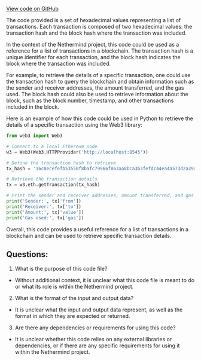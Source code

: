 [View code on GitHub](https://github.com/NethermindEth/nethermind/src/bench_precompiles/vectors/ripemd/proposed/input_param_scalar_88_gas_30.csv)

The code provided is a set of hexadecimal values representing a list of transactions. Each transaction is composed of two hexadecimal values: the transaction hash and the block hash where the transaction was included. 

In the context of the Nethermind project, this code could be used as a reference for a list of transactions in a blockchain. The transaction hash is a unique identifier for each transaction, and the block hash indicates the block where the transaction was included. 

For example, to retrieve the details of a specific transaction, one could use the transaction hash to query the blockchain and obtain information such as the sender and receiver addresses, the amount transferred, and the gas used. The block hash could also be used to retrieve information about the block, such as the block number, timestamp, and other transactions included in the block. 

Here is an example of how this code could be used in Python to retrieve the details of a specific transaction using the Web3 library:

```python
from web3 import Web3

# Connect to a local Ethereum node
w3 = Web3(Web3.HTTPProvider('http://localhost:8545'))

# Define the transaction hash to retrieve
tx_hash = '16c8ecefefb53550f8bafc79966f863aa8bca3b3fefdc44ea4a573d2a39a80db'

# Retrieve the transaction details
tx = w3.eth.getTransaction(tx_hash)

# Print the sender and receiver addresses, amount transferred, and gas used
print('Sender:', tx['from'])
print('Receiver:', tx['to'])
print('Amount:', tx['value'])
print('Gas used:', tx['gas'])
```

Overall, this code provides a useful reference for a list of transactions in a blockchain and can be used to retrieve specific transaction details.
## Questions: 
 1. What is the purpose of this code file?
- Without additional context, it is unclear what this code file is meant to do or what its role is within the Nethermind project.

2. What is the format of the input and output data?
- It is unclear what the input and output data represent, as well as the format in which they are expected or returned.

3. Are there any dependencies or requirements for using this code?
- It is unclear whether this code relies on any external libraries or dependencies, or if there are any specific requirements for using it within the Nethermind project.